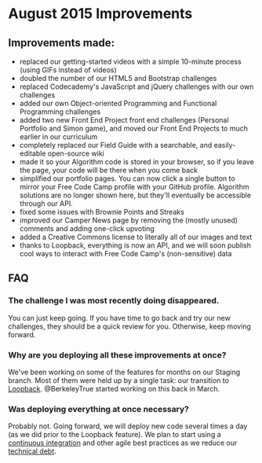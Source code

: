 # August 2015 Improvements

## Improvements made:
* replaced our getting-started videos with a simple 10-minute process (using GIFs instead of videos)
* doubled the number of our HTML5 and Bootstrap challenges
* replaced Codecademy's JavaScript and jQuery challenges with our own challenges
* added our own Object-oriented Programming and Functional Programming challenges
* added two new Front End Project front end challenges (Personal Portfolio and Simon game), and moved our Front End Projects to much earlier in our curriculum
* completely replaced our Field Guide with a searchable, and easily-editable open-source wiki
* made it so your Algorithm code is stored in your browser, so if you leave the page, your code will be there when you come back
* simplified our portfolio pages. You can now click a single button to mirror your Free Code Camp profile with your GitHub profile. Algorithm solutions are no longer shown here, but they'll eventually be accessible through our API.
* fixed some issues with Brownie Points and Streaks
* improved our Camper News page by removing the (mostly unused) comments and adding one-click upvoting
* added a Creative Commons license to literally all of our images and text
* thanks to Loopback, everything is now an API, and we will soon publish cool ways to interact with Free Code Camp's (non-sensitive) data

## FAQ

### The challenge I was most recently doing disappeared.
You can just keep going. If you have time to go back and try our new challenges, they should be a quick review for you. Otherwise, keep moving forward.

### Why are you deploying all these improvements at once?
We've been working on some of the features for months on our Staging branch. Most of them were held up by a single task: our transition to [Loopback](http://loopback.io/). @BerkeleyTrue started working on this back in March.

### Was deploying everything at once necessary?
Probably not. Going forward, we will deploy new code several times a day (as we did prior to the Loopback feature). We plan to start using a [continuous integration](https://en.wikipedia.org/wiki/Continuous_integration) and other agile best practices as we reduce our [technical debt](https://en.wikipedia.org/wiki/Technical_debt).
